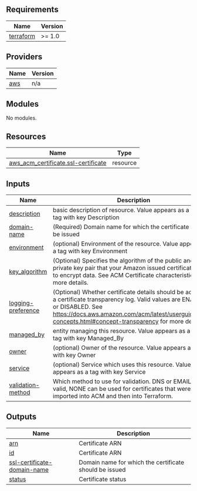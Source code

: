 <!-- BEGIN_TF_DOCS -->
## Requirements

| Name | Version |
|------|---------|
| <a name="requirement_terraform"></a> [terraform](#requirement\_terraform) | >= 1.0 |

## Providers

| Name | Version |
|------|---------|
| <a name="provider_aws"></a> [aws](#provider\_aws) | n/a |

## Modules

No modules.

## Resources

| Name | Type |
|------|------|
| [aws_acm_certificate.ssl-certificate](https://registry.terraform.io/providers/hashicorp/aws/latest/docs/resources/acm_certificate) | resource |

## Inputs

| Name | Description | Type | Default | Required |
|------|-------------|------|---------|:--------:|
| <a name="input_description"></a> [description](#input\_description) | basic description of resource. Value appears as a meta tag with key Description | `string` | `"description"` | no |
| <a name="input_domain-name"></a> [domain-name](#input\_domain-name) | (Required) Domain name for which the certificate should be issued | `string` | `"mydomain.name"` | no |
| <a name="input_environment"></a> [environment](#input\_environment) | (optional) Environment of the resource. Value appears as a tag with key Environment | `string` | `"env"` | no |
| <a name="input_key_algorithm"></a> [key\_algorithm](#input\_key\_algorithm) | (Optional) Specifies the algorithm of the public and private key pair that your Amazon issued certificate uses to encrypt data. See ACM Certificate characteristics for more details. | `string` | `"RSA_2048"` | no |
| <a name="input_logging-preference"></a> [logging-preference](#input\_logging-preference) | (Optional) Whether certificate details should be added to a certificate transparency log. Valid values are ENABLED or DISABLED. See https://docs.aws.amazon.com/acm/latest/userguide/acm-concepts.html#concept-transparency for more details | `string` | `"ENABLED"` | no |
| <a name="input_managed_by"></a> [managed\_by](#input\_managed\_by) | entity managing this resource. Value appears as a meta tag with key Managed\_By | `string` | `"Terraform"` | no |
| <a name="input_owner"></a> [owner](#input\_owner) | (optional) Owner of the resource. Value appears as a tag with key Owner | `string` | `"owner"` | no |
| <a name="input_service"></a> [service](#input\_service) | (optional) Service which uses this resource. Value appears as a tag with key Service | `string` | `"service"` | no |
| <a name="input_validation-method"></a> [validation-method](#input\_validation-method) | Which method to use for validation. DNS or EMAIL are valid, NONE can be used for certificates that were imported into ACM and then into Terraform. | `string` | `"DNS"` | no |

## Outputs

| Name | Description |
|------|-------------|
| <a name="output_arn"></a> [arn](#output\_arn) | Certificate ARN |
| <a name="output_id"></a> [id](#output\_id) | Certificate ARN |
| <a name="output_ssl-certificate-domain-name"></a> [ssl-certificate-domain-name](#output\_ssl-certificate-domain-name) | Domain name for which the certificate should be issued |
| <a name="output_status"></a> [status](#output\_status) | Certificate status |
<!-- END_TF_DOCS -->